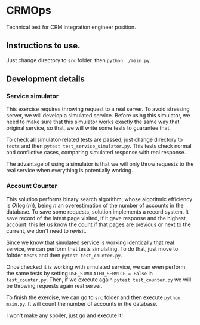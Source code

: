 # CRMOps
Technical test for CRM integration engineer position.

## Instructions to use.

Just change directory to `src` folder. then `python ./main.py`.

## Development details

### Service simulator
This exercise requires throwing request to a real server.
To avoid stressing server, we will develop a simulated service.
Before using this simulator, we need to make sure that this
simulator works exactly the same way that original service, so
that, we will write some tests to guarantee that.

To check all simulator-related tests are passed, just change
directory to `tests` and then `pytest test_service_simulator.py`.
This tests check normal and conflictive cases, comparing
simulated response with real response.

The advantage of using a simulator is that we will only throw
requests to the real service when everything is potentially working.

### Account Counter
This solution performs binary search algorithm, whose algoritmic
efficiency is $O(\log(n))$, being $n$ an overestimation of 
the number of accounts in the database. To save some requests, solution 
implements a record system. It save record of the latest 
page visited, if it gave response
and the highest account: this let us know the count if that pages
are previous or next to the current, we don't need to revisit.

Since we know that simulated service is working identically that
real service, we can perform that tests simulating. To do that,
just move to foltder `tests` and then `pytest test_counter.py`.

Once checked it is working with simulated service, we can even perform
the same tests by setting `USE_SIMULATED_SERVICE = False` in
`test_counter.py`. Then, if we execute again `pytest test_counter.py`
we will be throwing requests again real server.

To finish the exercise, we can go to `src` folder and then execute
`python main.py`. It will count the number of accounts in the
database.

I won't make any spoiler, just go and execute it! 